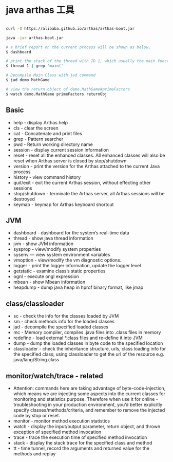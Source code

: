 <!---
markmeta_author: wongoo
markmeta_date: 2019-01-16
markmeta_title: java arthas 工具
markmeta_categories: java
markmeta_tags: java
-->

# java arthas 工具

```bash

curl -O https://alibaba.github.io/arthas/arthas-boot.jar

java -jar arthas-boot.jar

# a brief report on the current process will be shown as below,
$ dashboard

# print the stack of the thread with ID 1, which usually the main function thread.
$ thread 1 | grep 'main('

# Decompile Main Class with jad command
$ jad demo.MathGame

# view the return object of demo.MathGame#primeFactors
$ watch demo.MathGame primeFactors returnObj

```


## Basic
- help - display Arthas help
- cls - clear the screen
- cat - Concatenate and print files
- grep - Pattern searcher
- pwd - Return working directory name
- session - display current session information
- reset - reset all the enhanced classes. All enhanced classes will also be reset when Arthas server is closed by stop/shutdown
- version - print the version for the Arthas attached to the current Java process
- history - view command history
- quit/exit - exit the current Arthas session, without effecting other sessions
- stop/shutdown - terminate the Arthas server, all Arthas sessions will be destroyed
- keymap - keymap for Arthas keyboard shortcut


## JVM

- dashboard - dashboard for the system’s real-time data
- thread - show java thread information
- jvm - show JVM information
- sysprop - view/modify system properties
- sysenv — view system environment variables
- vmoption - view/modify the vm diagnostic options.
- logger - print the logger information, update the logger level
- getstatic - examine class’s static properties
- ognl - execute ongl expression
- mbean - show Mbean information
- heapdump - dump java heap in hprof binary format, like jmap


## class/classloader

- sc - check the info for the classes loaded by JVM
- sm - check methods info for the loaded classes
- jad - decompile the specified loaded classes
- mc - Memory compiler, compiles .java files into .class files in memory
- redefine - load external *.class files and re-define it into JVM
- dump - dump the loaded classes in byte code to the specified location
- classloader - check the inheritance structure, urls, class loading info for the specified class; using classloader to get the url of the resource e.g. java/lang/String.class

## monitor/watch/trace - related

- Attention: commands here are taking advantage of byte-code-injection, which means we are injecting some aspects into the current classes for monitoring and statistics purpose. Therefore when use it for online - troubleshooting in your production environment, you’d better explicitly specify classes/methods/criteria, and remember to remove the injected code by stop or reset.
- monitor - monitor method execution statistics
- watch - display the input/output parameter, return object, and thrown exception of specified method invocation
- trace - trace the execution time of specified method invocation
- stack - display the stack trace for the specified class and method
- tt - time tunnel, record the arguments and returned value for the methods and replay

